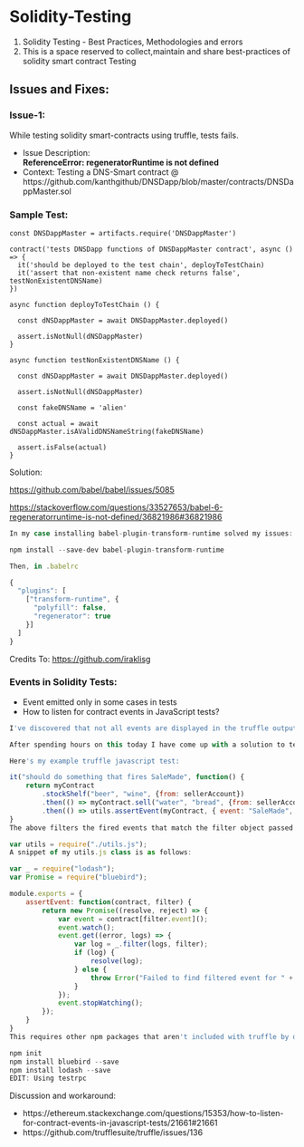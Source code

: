# Solidity-Testing
<ol>
  <li>
Solidity Testing - Best Practices, Methodologies and errors
  </li>
  <li>
This is a space reserved to collect,maintain and share best-practices of solidity smart contract Testing
  </li>
  </ol>



## Issues and Fixes:

### Issue-1:

While testing solidity smart-contracts using truffle, tests fails.
<ul>
  <li>Issue Description: </li>
  <b>ReferenceError: regeneratorRuntime is not defined</b>
  </li>
  <li>
Context: Testing a DNS-Smart contract @  https://github.com/kanthgithub/DNSDapp/blob/master/contracts/DNSDappMaster.sol
  </li>
 </ul>
 
### Sample Test:
```solidity
const DNSDappMaster = artifacts.require('DNSDappMaster')

contract('tests DNSDapp functions of DNSDappMaster contract', async () => {
  it('should be deployed to the test chain', deployToTestChain)
  it('assert that non-existent name check returns false', testNonExistentDNSName)
})

async function deployToTestChain () {

  const dNSDappMaster = await DNSDappMaster.deployed()

  assert.isNotNull(dNSDappMaster)
}

async function testNonExistentDNSName () {

  const dNSDappMaster = await DNSDappMaster.deployed()

  assert.isNotNull(dNSDappMaster)

  const fakeDNSName = 'alien'

  const actual = await dNSDappMaster.isAValidDNSNameString(fakeDNSName)

  assert.isFalse(actual)
}
```

Solution:

https://github.com/babel/babel/issues/5085

https://stackoverflow.com/questions/33527653/babel-6-regeneratorruntime-is-not-defined/36821986#36821986

```js
In my case installing babel-plugin-transform-runtime solved my issues:

npm install --save-dev babel-plugin-transform-runtime

Then, in .babelrc

{
  "plugins": [
    ["transform-runtime", {
      "polyfill": false,
      "regenerator": true
    }]
  ]
}
```

Credits To: https://github.com/iraklisg

### Events in Solidity Tests:

- Event emitted only in some cases in tests
- How to listen for contract events in JavaScript tests?

```js
I've discovered that not all events are displayed in the truffle output window, although they might have fired correctly with the execution of a contract. I believe this to still be an issue

After spending hours on this today I have come up with a solution to test that specific events are fired.

Here's my example truffle javascript test:

it("should do something that fires SaleMade", function() {
    return myContract
        .stockShelf("beer", "wine", {from: sellerAccount})
        .then(() => myContract.sell("water", "bread", {from: sellerAccount}))
        .then(() => utils.assertEvent(myContract, { event: "SaleMade", logIndex: 1, args: { name: "bread" }}));
}
The above filters the fired events that match the filter object passed to the assertEvent utility function I have in utils.js in the same folder. At the top of my javascript test I have declared:

var utils = require("./utils.js");
A snippet of my utils.js class is as follows:

var _ = require("lodash");
var Promise = require("bluebird");

module.exports = {
    assertEvent: function(contract, filter) {
        return new Promise((resolve, reject) => {
            var event = contract[filter.event]();
            event.watch();
            event.get((error, logs) => {
                var log = _.filter(logs, filter);
                if (log) {
                    resolve(log);
                } else {
                    throw Error("Failed to find filtered event for " + filter.event);
                }
            });
            event.stopWatching();
        });
    }
}
This requires other npm packages that aren't included with truffle by default. By default truffle doesn't include npm packages. I setup npm and installed the required packages like this:

npm init
npm install bluebird --save
npm install lodash --save
EDIT: Using testrpc
```

<p>Discussion and workaround:</p>
<ul><li>
https://ethereum.stackexchange.com/questions/15353/how-to-listen-for-contract-events-in-javascript-tests/21661#21661   </li>
  <li>https://github.com/trufflesuite/truffle/issues/136</li>
</ul>
